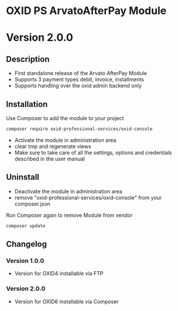 # OXID PS ArvatoAfterPay Module

# Version 2.0.0

## Description

 * First standalone release of the Arvato AfterPay Module
 * Supports 3 payment types debit, invoice, installments
 * Supports handling over the oxid admin backend only

## Installation

Use Composer to add the module to your project
```bash
composer require oxid-professional-services/oxid-console
```

 * Activate the module in administration area
 * clear tmp and regenerate views
 * Make sure to take care of all the settings, options and credentials described in the user manual

## Uninstall

 * Deactivate the module in administration area
 * remove "oxid-professional-services/oxid-console" from your composer.json

Run Composer again to remove Module from vendor
```bash
composer update
```

## Changelog

### Version 1.0.0

* Version for OXID4 installable via FTP

### Version 2.0.0

* Version for OXID6 installable via Composer
